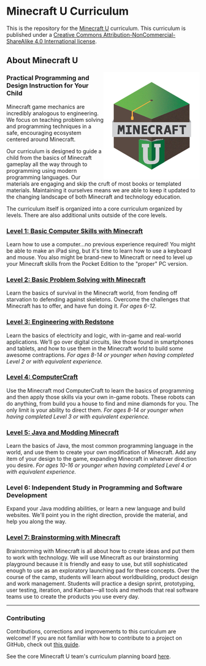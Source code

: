 # Minecraft U Curriculum

This is the repository for the [Minecraft U](http://minecraftu.org/) curriculum. This curriculum is published under a [Creative Commons Attribution-NonCommercial-ShareAlike 4.0 International license](license.md).

## About Minecraft U

<img src="mcu1.png" style="max-width:250px;float:right">

### Practical Programming and Design Instruction for Your Child

Minecraft game mechanics are incredibly analogous to engineering. We focus on teaching problem solving and programming techniques in a safe, encouraging ecosystem centered around Minecraft.

Our curriculum is designed to guide a child from the basics of Minecraft gameplay all the way through to programming using modern programming languages. Our materials are engaging and skip the cruft of most books or templated materials. Maintaining it ourselves means we are able to keep it updated to the changing landscape of both Minecraft and technology education.

The curriculum itself is organized into a core curriculum organized by levels. There are also additional units outside of the core levels.

### [Level 1: Basic Computer Skills with Minecraft](https://github.com/MinecraftU/mcu-curriculum/tree/master/level_1)

Learn how to use a computer...no previous experience required! You might be able to make an iPad sing, but it's time to learn how to use a keyboard and mouse. You also might be brand-new to Minecraft or need to level up your Minecraft skills from the Pocket Edition to the "proper" PC version.

### [Level 2: Basic Problem Solving with Minecraft](https://github.com/MinecraftU/mcu-curriculum/tree/master/level_2)

Learn the basics of survival in the Minecraft world, from fending off starvation to defending against skeletons. Overcome the challenges that Minecraft has to offer, and have fun doing it. _For ages 6-12._

### [Level 3: Engineering with Redstone](https://github.com/MinecraftU/mcu-curriculum/tree/master/level_3)

Learn the basics of electricity and logic, with in-game and real-world applications. We’ll go over digital circuits, like those found in smartphones and tablets, and how to use them in the Minecraft world to build some awesome contraptions. _For ages 8-14 or younger when having completed Level 2 or with equivalent experience._

### [Level 4: ComputerCraft](https://github.com/MinecraftU/mcu-curriculum/tree/master/level_4)

Use the Minecraft mod ComputerCraft to learn the basics of programming and then apply those skills via your own in-game robots. These robots can do anything, from build you a house to find and mine diamonds for you. The only limit is your ability to direct them. _For ages 8-14 or younger when having completed Level 3 or with equivalent experience._

### [Level 5: Java and Modding Minecraft](https://github.com/MinecraftU/mcu-curriculum/tree/master/level_5)

Learn the basics of Java, the most common programming language in the world, and use them to create your own modification of Minecraft. Add any item of your design to the game, expanding Minecraft in whatever direction you desire. _For ages 10-16 or younger when having completed Level 4 or with equivalent experience._

### Level 6: Independent Study in Programming and Software Development

Expand your Java modding abilities, or learn a new language and build websites. We'll point you in the right direction, provide the material, and help you along the way.

### [Level 7: Brainstorming with Minecraft](https://github.com/MinecraftU/mcu-curriculum/tree/master/level_7)

Brainstorming with Minecraft is all about how to create ideas and put them to work with technology. We will use Minecraft as our brainstorming playground because it is friendly and easy to use, but still sophisticated enough to use as an exploratory launching pad for these concepts. Over the course of the camp, students will learn about worldbuilding, product design and work management. Students will practice a design sprint, prototyping, user testing, iteration, and Kanban—all tools and methods that real software teams use to create the products you use every day.

---

### Contributing

Contributions, corrections and improvements to this curriculum are welcome! If you are not familiar with how to contribute to a project on GitHub, check out [this guide](https://guides.github.com/activities/forking/).

See the core Minecraft U team's curriculum planning board [here](https://trello.com/b/cDkc2Ign/mcu-curriculum).

